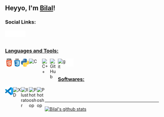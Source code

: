 <br/>
<br/>

## Heyyo, I'm <a href="https://github.com/gkdgbilal" target="_blank">Bilal</a>!
### Social Links:

<a href="https://www.linkedin.com/in/bilalgokdag/" target="_blank"><img align="left" alt="Bilal G | LinkedIn" width="22px" src="https://github.com/Aakarsh-B/trying-repos/blob/master/linkedin.svg" />
<a href="https://instagram.com/gkdg.bilal" target="_blank"><img align="left" alt="Bilal G | Instagram" width="22px" src="https://github.com/Aakarsh-B/trying-repos/blob/master/insta.svg" />
<a href="https://twitter.com/gkdg_bilal" target="_blank"><img align="left" alt="Bilal G | Twitter" width="22px" src="https://github.com/Aakarsh-B/trying-repos/blob/master/twitter.svg" />

<!-- 
<a href="https://medium.com/@aakarshbiju" target="_blank"><img align="left" alt="Aakarsh B | Medium" width="22px" src="https://github.com/Aakarsh-B/trying-repos/blob/master/medium.svg" />
<a href="https://dev.to/aakarshb" target="_blank"><img align="left" alt="dev to aakarsh" width="22px" src="https://github.com/Aakarsh-B/trying-repos/blob/master/dev-badge.svg" /></a>
-->
    
<br />
<!-- 
### 📕 Latest Blog Post
-->
<!-- BLOG-POST-LIST:START -->
<!-- 
  - [A dot cost me 6,000 rupees!](https://aakarshbiju.medium.com/a-dot-cost-me-6-000-rupees-3f519595f86f?source=rss-f82fcec8502a------2)
- [I created 3D art daily for 50 days!](https://medium.com/creativcuckoo/i-created-3d-art-daily-for-50-days-bbea3ec4a01f?source=rss-f82fcec8502a------2)
- [Top free fonts for headings!](https://medium.com/creativcuckoo/top-free-fonts-for-headings-40afb244181?source=rss-f82fcec8502a------2)
- [Buttons — Rounded Corners or Sharp?](https://medium.com/creativcuckoo/buttons-rounded-corners-or-sharp-29109966a63c?source=rss-f82fcec8502a------2)
-->
<!-- BLOG-POST-LIST:END -->

<br/>


### Languages and Tools:


<a href="https://www.w3.org/html/" target="_blank"><img align="left" alt="HTML5" width="26px" src="https://raw.githubusercontent.com/github/explore/80688e429a7d4ef2fca1e82350fe8e3517d3494d/topics/html/html.png" /></a>
<a href="https://www.w3schools.com/css/" target="_blank"><img align="left" alt="CSS3" width="26px" src="https://raw.githubusercontent.com/github/explore/80688e429a7d4ef2fca1e82350fe8e3517d3494d/topics/css/css.png" /></a>
<a href="https://www.python.org" target="_blank"> <img align="left" alt="Python" width="26px" src="https://github.com/Aakarsh-B/trying-repos/blob/master/python-5.svg?raw=true"/> </a>
<a href="https://reactjs.org" target="_blank"> <img align="left" alt="C" width="43px" src="https://upload.wikimedia.org/wikipedia/commons/a/a7/React-icon.svg"/> </a>
<a href="https://vuejs.org" target="_blank"> <img align="left" alt="C++" width="26px" src="https://upload.wikimedia.org/wikipedia/commons/9/95/Vue.js_Logo_2.svg"/> </a>
</a>
<a href="https://github.com/gkdgbilal" target="_blank"> <img align="left" alt="GitHub" width="26px" src="https://cdn.icon-icons.com/icons2/2148/PNG/512/go_icon_132346.png" /> </a>
<a href="https://git-scm.com/" target="_blank"> <img align="left" alt="git" width="26px" src="https://www.vectorlogo.zone/logos/git-scm/git-scm-icon.svg"/> </a>
<a href="https://github.com/gkdgbilal" target="_blank"> <img align="left" alt="GitHub" width="26px" src="https://github.com/Aakarsh-B/trying-repos/blob/master/github.svg" /> 
<br />
<br />
### Softwares:

<img align="left" alt="Visual Studio Code" width="26px" src="https://raw.githubusercontent.com/github/explore/80688e429a7d4ef2fca1e82350fe8e3517d3494d/topics/visual-studio-code/visual-studio-code.png" />
<a href="https://www.jetbrains.com/webstorm/" target="_blank"> <img align="left" alt="XD" width="26px" src="https://upload.wikimedia.org/wikipedia/commons/c/c0/WebStorm_Icon.svg"/> </a> 
<a href="https://www.jetbrains.com/pycharm/" target="_blank"> <img align="left" alt="Illustrator" width="26px" src="https://upload.wikimedia.org/wikipedia/commons/1/1d/PyCharm_Icon.svg"/> </a> 
<a href="https://www.jetbrains.com/idea/" target="_blank"> <img align="left" alt="Photoshop" width="26px" src="https://upload.wikimedia.org/wikipedia/commons/9/9c/IntelliJ_IDEA_Icon.svg"/> </a>
<a href="https://www.postman.com" target="_blank"> <img align="left" alt="Photoshop" width="26px" src="https://user-images.githubusercontent.com/7853266/44114706-9c72dd08-9fd1-11e8-8d9d-6d9d651c75ad.png"/> </a>


<br />
<br />

---


[![Bilal's github stats](https://github-readme-stats.vercel.app/api?username=gkdgbilal&include_all_commits=true&count_private=true&show_icons=true&line_height=20&title_color=FFFFFF&icon_color=FFFFFF&text_color=FFFFFF&bg_color=0D1117)](https://github.com/anuraghazra/github-readme-stats)


<!--
### Merhaba 👋, Ben Bilal GÖKDAĞ
#### Computer Engineer

<img src="https://images.unsplash.com/photo-1498050108023-c5249f4df085?ixlib=rb-1.2.1&ixid=MnwxMjA3fDB8MHxwaG90by1wYWdlfHx8fGVufDB8fHx8&auto=format&fit=crop&w=1172&q=80" width="auto" height="400" />



Ben Bilal. Full Stack Developer olma yolunda ilerliyorum ve bu süreçte kendimi geliştirme yolunda herşeyi "mübah" kılıyorum.

## Yeteneklerim 
* 🖥️ React JS / Next JS / Vue JS
* 👨🏽‍💻 Python / Flask
* 💾 Go / Fiber

- 🔭 Şu anda Web uygulamaları üzerinde çalışmalar yapıyorum.

## İletişim
[<img src='https://cdn.jsdelivr.net/npm/simple-icons@3.0.1/icons/github.svg' alt='github' height='40'>](https://github.com/gkdgbilal)  [<img src='https://cdn.jsdelivr.net/npm/simple-icons@3.0.1/icons/linkedin.svg' alt='linkedin' height='40'>](https://www.linkedin.com/in/bilalgokdag/)  [<img src='https://cdn.jsdelivr.net/npm/simple-icons@3.0.1/icons/instagram.svg' alt='instagram' height='40'>](https://www.instagram.com/gkdg.bilal/)  
-->
